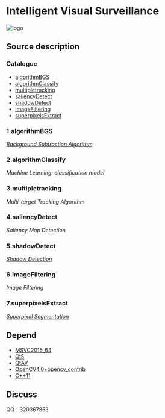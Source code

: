 ﻿Intelligent Visual Surveillance
===============================

![logo](./appico.ico)

## Source description
### Catalogue
* [algorithmBGS](#algorithmBGS)
* [algorithmClassify](#algorithmClassify)
* [multipletracking](#multipletracking)
* [saliencyDetect](#saliencyDetect)
* [shadowDetect](#shadowDetect)
* [imageFiltering](#imageFiltering)
* [superpixelsExtract](#superpixelsExtract)

<a name="algorithmBGS"></a>
### 1.algorithmBGS
*[Background Subtraction Algorithm](https://github.com/andrewssobral/bgslibrary)* </br>

<a name="algorithmClassify"></a>
### 2.algorithmClassify
*Machine Learning: classification model* </br>

<a name="multipletracking"></a>
### 3.multipletracking
*Multi-target Tracking Algorithm* </br>

<a name="saliencyDetect"></a>
### 4.saliencyDetect
*Saliency Map Detection* </br>

<a name="shadowDetect"></a>
### 5.shadowDetect
*[Shadow Detection](https://github.com/3ClassMrWang/ShadowDetection)* </br>

<a name="imageFiltering"></a>
### 6.imageFiltering
*Image Filtering* </br>

<a name="superpixelsExtract"></a>
### 7.superpixelsExtract
*[Superpixel Segmentation](https://github.com/davidstutz/superpixels-revisited)* </br>

## Depend
* [MSVC2015_64](https://www.visualstudio.com/zh-hans/downloads/)
* [Qt5](https://www.qt.io/download-open-source/#section-2)
* [QtAV](https://github.com/wang-bin/QtAV)
* [OpenCV4.0+opencv_contrib](https://github.com/opencv/opencv)
* [C++11](https://en.wikipedia.org/wiki/C%2B%2B11)

## Discuss
QQ：320367853